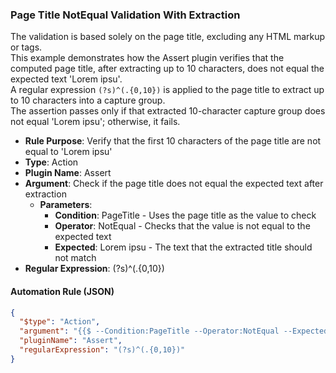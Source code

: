 ### Page Title NotEqual Validation With Extraction

The validation is based solely on the page title, excluding any HTML markup or tags.  
This example demonstrates how the Assert plugin verifies that the computed page title, after extracting up to 10 characters, does not equal the expected text 'Lorem ipsu'.  
A regular expression `(?s)^(.{0,10})` is applied to the page title to extract up to 10 characters into a capture group.  
The assertion passes only if that extracted 10-character capture group does not equal 'Lorem ipsu'; otherwise, it fails.

- **Rule Purpose**: Verify that the first 10 characters of the page title are not equal to 'Lorem ipsu'  
- **Type**: Action  
- **Plugin Name**: Assert  
- **Argument**: Check if the page title does not equal the expected text after extraction  
  - **Parameters**:  
    - **Condition**: PageTitle - Uses the page title as the value to check  
    - **Operator**: NotEqual - Checks that the value is not equal to the expected text  
    - **Expected**: Lorem ipsu - The text that the extracted title should not match  
- **Regular Expression**: (?s)^(.{0,10})

#### Automation Rule (JSON)

```json
{
  "$type": "Action",
  "argument": "{{$ --Condition:PageTitle --Operator:NotEqual --Expected:Lorem ipsu}}",
  "pluginName": "Assert",
  "regularExpression": "(?s)^(.{0,10})"
}
```
